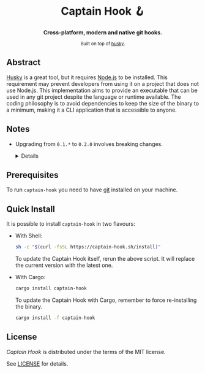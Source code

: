 <div align="center">
  <h1>Captain Hook 🪝</h1>
  <p>
    <b>
      Cross-platform, modern and native git hooks.
    </b>
  </p>
  <sub>
    Built on top of
    <a href="https://github.com/typicode/husky" target="_blank">husky</a>.
  </sub>
</div>

## Abstract

[Husky](https://github.com/typicode/husky) is a great tool, but it requires
[Node.js](https://github.com/nodejs/node) to be installed. This requirement may
prevent developers from using it on a project that does not use Node.js. This
implementation aims to provide an executable that can be used in any git project
despite the language or runtime available. The coding philosophy is to avoid
dependencies to keep the size of the binary to a minimum, making it a CLI
application that is accessible to anyone.

## Notes

- Upgrading from `0.1.*` to `0.2.0` involves breaking changes.
  <details>

  Version `0.2.0` is built on top of [husky](https://github.com/typicode/husky)
  and follows its files and directories naming convention.

  During the `install` command, by default Captain Hook places all files in the
  `.husky` directory rather than the `.hooks`. The boot script for each hook is
  now called `_/husky.sh` instead of `_/captain-hook.sh`. Consequently, during
  the `add` command, the new hook will be prefixed with
  `. "$(dirname "$0")/_/husky.sh"`.
  </details>

## Prerequisites

To run `captain-hook` you need to have [git](https://git-scm.com/ "git")
installed on your machine.

## Quick Install

It is possible to install `captain-hook` in two flavours:

- With Shell:
  ```sh
  sh -c "$(curl -fsSL https://captain-hook.sh/install)"
  ```

  To update the Captain Hook itself, rerun the above script. It will replace the
  current version with the latest one.

- With Cargo:
  ```sh
  cargo install captain-hook
  ```

  To update the Captain Hook with Cargo, remember to force re-installing the
  binary.

  ```sh
  cargo install -f captain-hook
  ```

## License

_Captain Hook_ is distributed under the terms of the MIT license.

See [LICENSE](LICENSE) for details.
